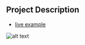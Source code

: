 ## Project Description

* [live example](https://learning-zone.github.io/website-templates/stylish-portfolio)

![alt text](https://github.com/learning-zone/website-templates/blob/master/assets/stylish-portfolio.png "stylish-portfolio")
